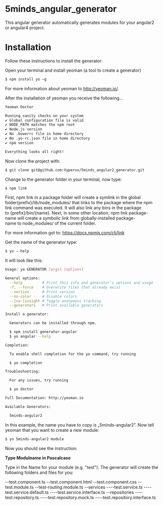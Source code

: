 # 5minds_angular_generator

This angular generator automatically generates modules for your angular2 or angular4 project.

# Installation 
Follow these instructions to install the generator:

Open your terminal and install yeoman (a tool to create a generator) 
```sh
$ npm install yo –g
```

For more information about yeoman to http://yeoman.io/.

After the installation of yeoman you receive the following...
```sh
Yeoman Doctor

Running sanity checks on your system
✔ Global configuration file is valid
✔ NODE_PATH matches the npm root
✔ Node.js version
✔ No .bowerrc file in home directory
✔ No .yo-rc.json file in home directory
✔ npm version 

Everything looks all right!
```
Now clone the project with: 
```sh
$ git clone git@github.com:Vyperus/5minds_angular2_generator.git
```
Change to the generator folder in your terminal, now type:

```sh
$ npm link
```
First, npm link in a package folder will create a symlink in the global folder{prefix}/lib/node_modules/<package> that links to the package where the npm link command was executed. It will also link any bins in the package to {prefix}/bin/{name}. Next, in some other location, npm link package-name will create a symbolic link from globally-installed package-name to node_modules/ of the current folder.

For more information got to: https://docs.npmjs.com/cli/link

Get the name of the generator type: 
```sh
$ yo –-help
```

It will look like this: 

```sh
Usage: yo GENERATOR [args] [options]

General options:
  --help         # Print this info and generator's options and usage
  -f, --force    # Overwrite files that already exist
  --version      # Print version
  --no-color     # Disable colors
  --[no-]insight # Toggle anonymous tracking
  --generators	 # Print available generators

Install a generator:

  Generators can be installed through npm.

  $ npm install generator-angular
  $ yo angular --help

Completion:

  To enable shell completion for the yo command, try running

  $ yo completion

Troubleshooting:

  For any issues, try running

  $ yo doctor

Full Documentation: http://yeoman.io

Available Generators:

  5minds-angular2
```

In this example, the name you have to copy is „5minds-angular2”.
Now tell yeoman that you want to create a new module:
```sh
$ yo 5minds-angular2 module
```
Now you should see the instruction: 

**Type Modulname in Pascalcase**

Type in the Name for your module (e.g. "test"). The generator will create the following 
folders and files for you:

--test.component.ts
--test.component.html
--test.component.css
--test.module.ts
--test-routing.module.ts
--services
----test.service.ts
----test.service.default.ts
----test.service.interface.ts
--repositories
----test.repository.ts
----test.repository.mock.ts
----test.repository.interface.ts



